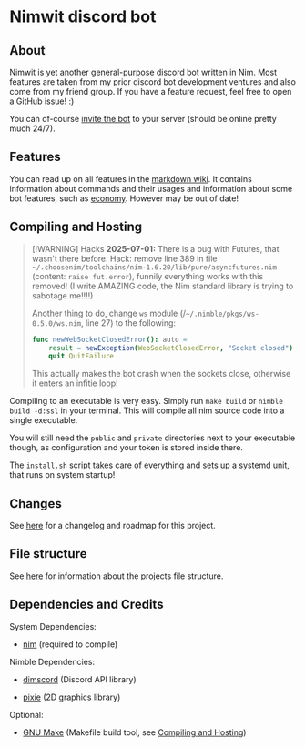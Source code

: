 # Nimwit discord bot

## About

Nimwit is yet another general-purpose discord bot written in Nim. Most features are taken from my prior discord bot development ventures and also come from my friend group. If you have a feature request, feel free to open a GitHub issue! :)

You can of-course [invite the bot](https://discord.com/oauth2/authorize?client_id=1056828609265926145) to your server (should be online pretty much 24/7).

## Features

You can read up on all features in the [markdown wiki](docs/Wiki.md). It contains information about commands and their usages and information about some bot features, such as [economy](docs/wiki/Economy.md). However may be out of date!

## Compiling and Hosting

> [!WARNING] Hacks
> **2025-07-01:** There is a bug with Futures, that wasn't there before. Hack: remove line 389 in file
> `~/.choosenim/toolchains/nim-1.6.20/lib/pure/asyncfutures.nim` (content: `raise fut.error`), funnily everything
> works with this removed! (I write AMAZING code, the Nim standard library is trying to sabotage me!!!!)
>
> Another thing to do, change `ws` module (/`~/.nimble/pkgs/ws-0.5.0/ws.nim`, line 27) to the following:
> ```nim
> func newWebSocketClosedError(): auto =
>     result = newException(WebSocketClosedError, "Socket closed")
>     quit QuitFailure
> ```
> This actually makes the bot crash when the sockets close, otherwise it enters an infitie loop!

Compiling to an executable is very easy. Simply run `make build` or `nimble build -d:ssl` in your terminal. This will compile all nim source code into a single executable.

You will still need the `public` and `private` directories next to your executable though, as configuration and your token is stored inside there.

The `install.sh` script takes care of everything and sets up a systemd unit, that runs on system startup!

## Changes

See [here](docs/Changes.md) for a changelog and roadmap for this project.

## File structure

See [here](docs/FileStructure.md) for information about the projects file structure.

## Dependencies and Credits

System Dependencies:

- [nim](https://nim-lang.org/) (required to compile)

Nimble Dependencies:

* [dimscord](https://nimble.directory/pkg/dimscord) (Discord API library)

* [pixie](https://nimble.directory/pkg/pixie) (2D graphics library)

Optional:

- [GNU Make](https://www.gnu.org/software/make/) (Makefile build tool, see [Compiling and Hosting](#Compiling-and-Hosting))
